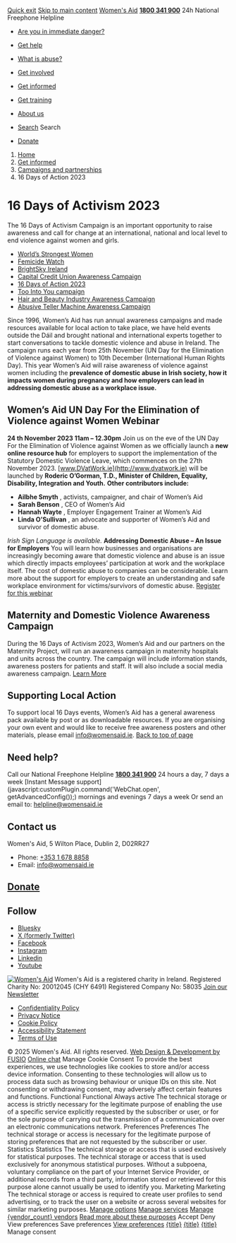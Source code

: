 [Quick exit](https://www.womensaid.ie/get-informed/campaigns-and-partnerships/16-days-of-action/#exit)
[Skip to main content](https://www.womensaid.ie/get-informed/campaigns-and-partnerships/16-days-of-action/#pagecontent "Skip to main content")
[Women's Aid](https://www.womensaid.ie/)
**[1800 341 900](tel:1800341900)** 24h National Freephone Helpline
  * [Are you in immediate danger?](https://www.womensaid.ie/are-you-in-immediate-danger/)
  * [Get help](https://www.womensaid.ie/get-help/)
  * [What is abuse?](https://www.womensaid.ie/what-is-abuse/)
  * [Get involved](https://www.womensaid.ie/get-involved/)
  * [Get informed](https://www.womensaid.ie/get-informed/)
  * [Get training](https://www.womensaid.ie/get-training/)
  * [About us](https://www.womensaid.ie/about-us/)


  * [Search](https://www.womensaid.ie/get-informed/campaigns-and-partnerships/16-days-of-action/)
Search
  * [Donate](https://www.womensaid.ie/get-involved/donate/)


  1. [Home](https://www.womensaid.ie/)
  2. [Get informed](https://www.womensaid.ie/get-informed/)
  3. [Campaigns and partnerships](https://www.womensaid.ie/get-informed/campaigns-and-partnerships/)
  4. 16 Days of Action 2023


# 16 Days of Activism 2023
The 16 Days of Activism Campaign is an important opportunity to raise awareness and call for change at an international, national and local level to end violence against women and girls.
  * [World’s Strongest Women](https://www.womensaid.ie/get-informed/campaigns-and-partnerships/worlds-strongest-women/)
  * [Femicide Watch](https://www.womensaid.ie/get-informed/campaigns-and-partnerships/femicide-watch/)
  * [BrightSky Ireland](https://www.womensaid.ie/get-informed/campaigns-and-partnerships/brightsky-ireland/)
  * [Capital Credit Union Awareness Campaign](https://www.womensaid.ie/get-informed/campaigns-and-partnerships/capital-credit-union-awareness-campaign/)
  * [16 Days of Action 2023](https://www.womensaid.ie/get-informed/campaigns-and-partnerships/16-days-of-action/)
  * [Too Into You campaign](https://www.womensaid.ie/get-informed/campaigns-and-partnerships/too-into-you-campaign/)
  * [Hair and Beauty Industry Awareness Campaign](https://www.womensaid.ie/get-informed/campaigns-and-partnerships/hair-and-beauty-industry-awareness-campaign/)
  * [Abusive Teller Machine Awareness Campaign](https://www.womensaid.ie/get-informed/campaigns-and-partnerships/abusive-teller-machine-awareness-campaign/)


Since 1996, Women’s Aid has run annual awareness campaigns and made resources available for local action to take place, we have held events outside the Dáil and brought national and international experts together to start conversations to tackle domestic violence and abuse in Ireland.
The campaign runs each year from 25th November (UN Day for the Elimination of Violence against Women) to 10th December (International Human Rights Day).
This year Women’s Aid will raise awareness of violence against women including the **prevalence of domestic abuse in Irish society, how it impacts women during pregnancy and how employers can lead in addressing domestic abuse as a workplace issue.**
##  Women’s Aid UN Day For the Elimination of Violence against Women Webinar 
**24 th November 2023 11am – 12.30pm**
Join us on the eve of the UN Day For the Elimination of Violence against Women as we officially launch a **new online resource hub** for employers to support the implementation of the Statutory Domestic Violence Leave, which commences on the 27th November 2023.
[www.DVatWork.ie](http://www.dvatwork.ie) will be launched by **Roderic O’Gorman, T.D., Minister of Children, Equality, Disability, Integration and Youth.**
**Other contributors include:**
  * **Ailbhe Smyth** , activists, campaigner, and chair of Women’s Aid
  * **Sarah Benson** , CEO of Women’s Aid
  * **Hannah Wayte** , Employer Engagement Trainer at Women’s Aid
  * **Linda O’Sullivan** , an advocate and supporter of Women’s Aid and survivor of domestic abuse.


_Irish Sign Language is available._
**Addressing Domestic Abuse – An Issue for Employers**
You will learn how businesses and organisations are increasingly becoming aware that domestic violence and abuse is an issue which directly impacts employees’ participation at work and the workplace itself. The cost of domestic abuse to companies can be considerable. Learn more about the support for employers to create an understanding and safe workplace environment for victims/survivors of domestic abuse.
[Register for this webinar](https://us06web.zoom.us/webinar/register/WN_PDPBqqvySU2wv8697yBipA)
##  Maternity and Domestic Violence Awareness Campaign 
During the 16 Days of Activism 2023, Women’s Aid and our partners on the Maternity Project, will run an awareness campaign in maternity hospitals and units across the country. The campaign will include information stands, awareness posters for patients and staff. It will also include a social media awareness campaign.
[Learn More](https://www.womensaid.ie/get-training/maternity-project/)
##  Supporting Local Action 
To support local 16 Days events, Women’s Aid has a general awareness pack available by post or as downloadable resources.
If you are organising your own event and would like to receive free awareness posters and other materials, please email info@womensaid.ie.
[Back to top of page](https://www.womensaid.ie/get-informed/campaigns-and-partnerships/16-days-of-action/#top)
## Need help?
Call our National Freephone Helpline **[1800 341 900](tel:1800341900)** 24 hours a day, 7 days a week 
[Instant Message support](javascript:customPlugin.command\('WebChat.open', getAdvancedConfig\(\)\);) mornings and evenings 7 days a week
Or send an email to: helpline@womensaid.ie
## Contact us
Women's Aid, 5 Wilton Place, Dublin 2, D02RR27
  * Phone: [+353 1 678 8858](tel:+35316788858)
  * Email: info@womensaid.ie


## [Donate](https://www.womensaid.ie/get-involved/donate/)
## Follow
  * [Bluesky](https://bsky.app/profile/womensaidireland.bsky.social)
  * [X (formerly Twitter)](https://x.com/Womens_Aid)
  * [Facebook](https://www.facebook.com/womensaid.ie)
  * [Instagram](https://www.instagram.com/womens.aid)
  * [Linkedin](https://www.linkedin.com/company/women's-aid/)
  * [Youtube](https://www.youtube.com/@womensaidireland)


[![Women's Aid](https://www.womensaid.ie/app/themes/womensaidsage9/resources/assets/img/womens-aid-logo-white.svg)](https://www.womensaid.ie/get-informed/campaigns-and-partnerships/16-days-of-action/)
Women's Aid is a registered charity in Ireland.
Registered Charity No: 20012045 (CHY 6491) Registered Company No: 58035
[Join our Newsletter](https://www.womensaid.ie/get-informed/news-events/newsletter/)
  * [Confidentiality Policy](https://www.womensaid.ie/about-us/compliance/confidentiality-policy/)
  * [Privacy Notice](https://www.womensaid.ie/about-us/compliance/privacy-notice/)
  * [Cookie Policy](https://www.womensaid.ie/about-us/compliance/cookie-policy/)
  * [Accessibility Statement](https://www.womensaid.ie/about-us/compliance/accessibility-statement/)
  * [Terms of Use](https://www.womensaid.ie/about-us/compliance/terms-of-use/)


© 2025 Women's Aid. All rights reserved. [Web Design & Development by FUSIO](https://www.fusio.net/?utm_source=WomensAid&utm_medium=Website&utm_campaign=ClientLinks)
[Online chat](https://www.womensaid.ie/get-informed/campaigns-and-partnerships/16-days-of-action/#chat)
Manage Cookie Consent
To provide the best experiences, we use technologies like cookies to store and/or access device information. Consenting to these technologies will allow us to process data such as browsing behaviour or unique IDs on this site. Not consenting or withdrawing consent, may adversely affect certain features and functions.
Functional Functional Always active 
The technical storage or access is strictly necessary for the legitimate purpose of enabling the use of a specific service explicitly requested by the subscriber or user, or for the sole purpose of carrying out the transmission of a communication over an electronic communications network.
Preferences Preferences
The technical storage or access is necessary for the legitimate purpose of storing preferences that are not requested by the subscriber or user.
Statistics Statistics
The technical storage or access that is used exclusively for statistical purposes. The technical storage or access that is used exclusively for anonymous statistical purposes. Without a subpoena, voluntary compliance on the part of your Internet Service Provider, or additional records from a third party, information stored or retrieved for this purpose alone cannot usually be used to identify you.
Marketing Marketing
The technical storage or access is required to create user profiles to send advertising, or to track the user on a website or across several websites for similar marketing purposes.
[Manage options](https://www.womensaid.ie/get-informed/campaigns-and-partnerships/16-days-of-action/) [Manage services](https://www.womensaid.ie/get-informed/campaigns-and-partnerships/16-days-of-action/) [Manage {vendor_count} vendors](https://www.womensaid.ie/get-informed/campaigns-and-partnerships/16-days-of-action/) [Read more about these purposes](https://cookiedatabase.org/tcf/purposes/)
Accept Deny View preferences Save preferences [View preferences](https://www.womensaid.ie/get-informed/campaigns-and-partnerships/16-days-of-action/)
[{title}](https://www.womensaid.ie/get-informed/campaigns-and-partnerships/16-days-of-action/) [{title}](https://www.womensaid.ie/get-informed/campaigns-and-partnerships/16-days-of-action/) [{title}](https://www.womensaid.ie/get-informed/campaigns-and-partnerships/16-days-of-action/)
Manage consent

